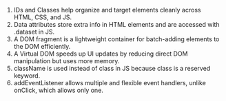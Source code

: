 1. IDs and Classes help organize and target elements cleanly across HTML, CSS, and JS.
2. Data attributes store extra info in HTML elements and are accessed with .dataset in JS.
3. A DOM fragment is a lightweight container for batch-adding elements to the DOM efficiently.
4. A Virtual DOM speeds up UI updates by reducing direct DOM manipulation but uses more memory.
5. className is used instead of class in JS because class is a reserved keyword.
6. addEventListener allows multiple and flexible event handlers, unlike onClick, which allows only one.